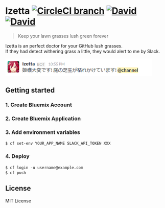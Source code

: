 # Izetta [![CircleCI branch](https://img.shields.io/circleci/project/github/pine/Izetta/master.svg?style=flat-square)](https://circleci.com/gh/pine/Izetta) [![David](https://img.shields.io/david/pine/Izetta.svg?style=flat-square)](https://david-dm.org/pine/Izetta) [![David](https://img.shields.io/david/dev/pine/Izetta.svg?style=flat-square)](https://david-dm.org/pine/Izetta)

> Keep your lawn grasses lush green forever

Izetta is an perfect doctor for your GitHub lush grasses.<br>
If they had detect withering grass a little, they would alert to me by Slack.

![](screenshot.png)

## Getting started
### 1. Create Bluemix Account
### 2. Create Bluemix Application
### 3. Add environment variables

```
$ cf set-env YOUR_APP_NAME SLACK_API_TOKEN XXX
```

### 4. Deploy

```
$ cf login -u username@example.com
$ cf push
```

## License
MIT License
